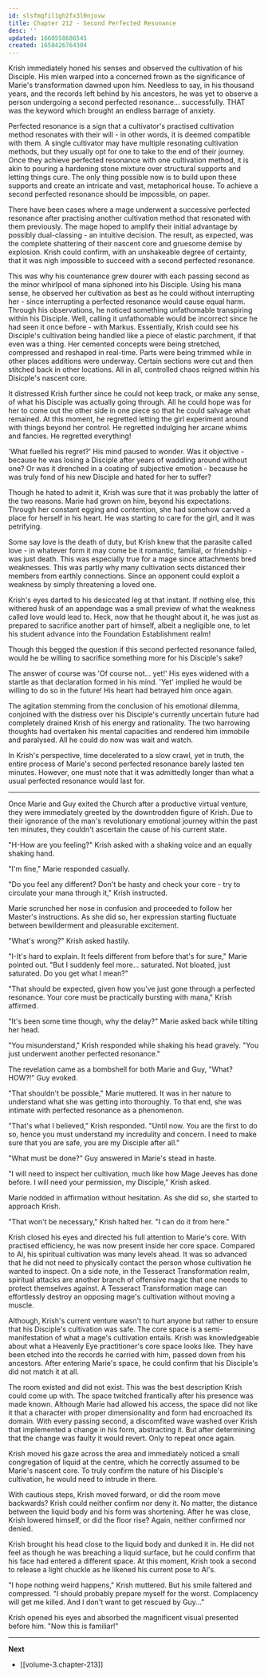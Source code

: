 ```yaml
---
id: slsfmqfil1gh2fx3l0njovw
title: Chapter 212 - Second Perfected Resonance
desc: ''
updated: 1660558686545
created: 1658426764304
---
```


Krish immediately honed his senses and observed the cultivation of his Disciple. His mien warped into a concerned frown as the significance of Marie's transformation dawned upon him. Needless to say, in his thousand years, and the records left behind by his ancestors, he was yet to observe a person undergoing a second perfected resonance... successfully. THAT was the keyword which brought an endless barrage of anxiety.

Perfected resonance is a sign that a cultivator's practised cultivation method resonates with their will - in other words, it is deemed compatible with them. A single cultivator may have multiple resonating cultivation methods, but they usually opt for one to take to the end of their journey. Once they achieve perfected resonance with one cultivation method, it is akin to pouring a hardening stone mixture over structural supports and letting things cure. The only thing possible now is to build upon these supports and create an intricate and vast, metaphorical house. To achieve a second perfected resonance should be impossible, on paper.

There have been cases where a mage underwent a successive perfected resonance after practising another cultivation method that resonated with them previously. The mage hoped to amplify their initial advantage by possibly dual-classing - an intuitive decision. The result, as expected, was the complete shattering of their nascent core and gruesome demise by explosion. Krish could confirm, with an unshakeable degree of certainty, that it was nigh impossible to succeed with a second perfected resonance.

This was why his countenance grew dourer with each passing second as the minor whirlpool of mana siphoned into his Disciple. Using his mana sense, he observed her cultivation as best as he could without interrupting her - since interrupting a perfected resonance would cause equal harm. Through his observations, he noticed something unfathomable transpiring within his Disciple. Well, calling it unfathomable would be incorrect since he had seen it once before - with Markus. Essentially, Krish could see his Disciple's cultivation being handled like a piece of elastic parchment, if that even was a thing. Her cemented concepts were being stretched, compressed and reshaped in real-time. Parts were being trimmed while in other places additions were underway. Certain sections were cut and then stitched back in other locations. All in all, controlled chaos reigned within his Disicple's nascent core.

It distressed Krish further since he could not keep track, or make any sense, of what his Disciple was actually going through. All he could hope was for her to come out the other side in one piece so that he could salvage what remained. At this moment, he regretted letting the girl experiment around with things beyond her control. He regretted indulging her arcane whims and fancies. He regretted everything!

'What fuelled his regret?' His mind paused to wonder. Was it objective - because he was losing a Disciple after years of waddling around without one? Or was it drenched in a coating of subjective emotion - because he was truly fond of his new Disciple and hated for her to suffer?

Though he hated to admit it, Krish was sure that it was probably the latter of the two reasons. Marie had grown on him, beyond his expectations. Through her constant egging and contention, she had somehow carved a place for herself in his heart. He was starting to care for the girl, and it was petrifying.

Some say love is the death of duty, but Krish knew that the parasite called love - in whatever form it may come be it romantic, familial, or friendship - was just death. This was especially true for a mage since attachments bred weaknesses. This was partly why many cultivation sects distanced their members from earthly connections. Since an opponent could exploit a weakness by simply threatening a loved one.

Krish's eyes darted to his desiccated leg at that instant. If nothing else, this withered husk of an appendage was a small preview of what the weakness called love would lead to. Heck, now that he thought about it, he was just as prepared to sacrifice another part of himself, albeit a negligible one, to let his student advance into the Foundation Establishment realm!

Though this begged the question if this second perfected resonance failed, would he be willing to sacrifice something more for his Disciple's sake?

The answer of course was 'Of course not... yet!' His eyes widened with a startle as that declaration formed in his mind. 'Yet' implied he would be willing to do so in the future! His heart had betrayed him once again.

The agitation stemming from the conclusion of his emotional dilemma, conjoined with the distress over his Disciple's currently uncertain future had completely drained Krish of his energy and rationality. The two harrowing thoughts had overtaken his mental capacities and rendered him immobile and paralysed. All he could do now was wait and watch.

In Krish's perspective, time decelerated to a slow crawl, yet in truth, the entire process of Marie's second perfected resonance barely lasted ten minutes. However, one must note that it was admittedly longer than what a usual perfected resonance would last for.

____

Once Marie and Guy exited the Church after a productive virtual venture, they were immediately greeted by the downtrodden figure of Krish. Due to their ignorance of the man's revolutionary emotional journey within the past ten minutes, they couldn't ascertain the cause of his current state.

"H-How are you feeling?" Krish asked with a shaking voice and an equally shaking hand.

"I'm fine," Marie responded casually.

"Do you feel any different? Don't be hasty and check your core - try to circulate your mana through it," Krish instructed.

Marie scrunched her nose in confusion and proceeded to follow her Master's instructions. As she did so, her expression starting fluctuate between bewilderment and pleasurable excitement.

"What's wrong?" Krish asked hastily.

"I-It's hard to explain. It feels different from before that's for sure," Marie pointed out. "But I suddenly feel more... saturated. Not bloated, just saturated. Do you get what I mean?"

"That should be expected, given how you've just gone through a perfected resonance. Your core must be practically bursting with mana," Krish affirmed.

"It's been some time though, why the delay?" Marie asked back while tilting her head.

"You misunderstand," Krish responded while shaking his head gravely. "You just underwent another perfected resonance."

The revelation came as a bombshell for both Marie and Guy, "What? HOW?!" Guy evoked.

"That shouldn't be possible," Marie muttered. It was in her nature to understand what she was getting into thoroughly. To that end, she was intimate with perfected resonance as a phenomenon.

"That's what I believed," Krish responded. "Until now. You are the first to do so, hence you must understand my incredulity and concern. I need to make sure that you are safe, you are my Disciple after all."

"What must be done?" Guy answered in Marie's stead in haste.

"I will need to inspect her cultivation, much like how Mage Jeeves has done before. I will need your permission, my Disciple," Krish asked.

Marie nodded in affirmation without hesitation. As she did so, she started to approach Krish.

"That won't be necessary," Krish halted her. "I can do it from here."

Krish closed his eyes and directed his full attention to Marie's core. With practised efficiency, he was now present inside her core space. Compared to Al, his spiritual cultivation was many levels ahead. It was so advanced that he did not need to physically contact the person whose cultivation he wanted to inspect. On a side note, in the Tesseract Transformation realm, spiritual attacks are another branch of offensive magic that one needs to protect themselves against. A Tesseract Transformation mage can effortlessly destroy an opposing mage's cultivation without moving a muscle.

Although, Krish's current venture wasn't to hurt anyone but rather to ensure that his Disciple's cultivation was safe. The core space is a semi-manifestation of what a mage's cultivation entails. Krish was knowledgeable about what a Heavenly Eye practitioner's core space looks like. They have been etched into the records he carried with him, passed down from his ancestors. After entering Marie's space, he could confirm that his Disciple's did not match it at all.

The room existed and did not exist. This was the best description Krish could come up with. The space twitched frantically after his presence was made known. Although Marie had allowed his access, the space did not like it that a character with proper dimensionality and form had encroached its domain. With every passing second, a discomfited wave washed over Krish that implemented a change in his form, abstracting it. But after determining that the change was faulty it would revert. Only to repeat once again.

Krish moved his gaze across the area and immediately noticed a small congregation of liquid at the centre, which he correctly assumed to be Marie's nascent core. To truly confirm the nature of his Disciple's cultivation, he would need to intrude in there.

With cautious steps, Krish moved forward, or did the room move backwards? Krish could neither confirm nor deny it. No matter, the distance between the liquid body and his form was shortening. After he was close, Krish lowered himself, or did the floor rise? Again, neither confirmed nor denied.

Krish brought his head close to the liquid body and dunked it in. He did not feel as though he was breaching a liquid surface, but he could confirm that his face had entered a different space. At this moment, Krish took a second to release a light chuckle as he likened his current pose to Al's.

"I hope nothing weird happens," Krish muttered. But his smile faltered and compressed. "I should probably prepare myself for the worst. Complacency will get me killed. And I don't want to get rescued by Guy..."

Krish opened his eyes and absorbed the magnificent visual presented before him. "Now this is familiar!"

____

**Next**
* [[volume-3.chapter-213]]